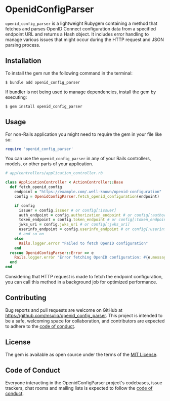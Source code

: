 # OpenidConfigParser

`openid_config_parser` is a lightweight Rubygem containing a method that fetches and
parses OpenID Connect configuration data from a specified endpoint URL and returns a Hash
object. It includes error handling to manage various issues that might occur during the
HTTP request and JSON parsing process.

## Installation

To install the gem run the following command in the terminal:

    $ bundle add openid_config_parser

If bundler is not being used to manage dependencies, install the gem by executing:

    $ gem install openid_config_parser

## Usage

For non-Rails application you might need to require the gem in your file like so:

```ruby
require 'openid_config_parser'
```

You can use the `openid_config_parser` in any of your Rails controllers, models, or
other parts of your application.

```ruby
# app/controllers/application_controller.rb

class ApplicationController < ActionController::Base
  def fetch_openid_config
    endpoint = "https://example.com/.well-known/openid-configuration"
    config = OpenidConfigParser.fetch_openid_configuration(endpoint)

    if config
      issuer = config.issuer # or config[:issuer]
      auth_endpoint = config.authorization_endpoint # or config[:authorization_endpoint]
      token_endpoint = config.token_endpoint # or config[:token_endpoint]
      jwks_uri = config.jwks_uri # or config[:jwks_uri]
      userinfo_endpoint = config.userinfo_endpoint # or config[:userinfo_endpoint]
      # and so on
    else
      Rails.logger.error "Failed to fetch OpenID configuration"
    end
  rescue OpenidConfigParser::Error => e
    Rails.logger.error "Error fetching OpenID configuration: #{e.message}"
  end
end
```

Considering that HTTP request is made to fetch the endpoint configuration, you can call
this method in a background job for optimized performance.

## Contributing

Bug reports and pull requests are welcome on GitHub at https://github.com/msuliq/openid_config_parser. This project is intended to be a safe, welcoming space for collaboration, and contributors are expected to adhere to the [code of conduct](https://github.com/msuliq/openid_config_parser/blob/main/CODE_OF_CONDUCT.md).

## License

The gem is available as open source under the terms of the [MIT License](https://opensource.org/licenses/MIT).

## Code of Conduct

Everyone interacting in the OpenidConfigParser project's codebases, issue trackers, chat rooms and mailing lists is expected to follow the [code of conduct](https://github.com/msuliq/openid_config_parser/blob/main/CODE_OF_CONDUCT.md).
